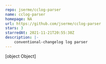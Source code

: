 ```yaml
---
repo: jserme/cclog-parser
name: cclog-parser
homepage: NA
url: https://github.com/jserme/cclog-parser
stars: 3
starredAt: 2021-11-21T20:55:38Z
description: |-
    conventional-changelog log parser
---
```


[object Object]
